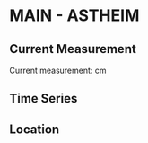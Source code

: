 # MAIN - ASTHEIM

## Current Measurement

Current measurement: <Value topic="rivers/pegel-online/MAIN/ASTHEIM/measurementValue"/> cm

## Time Series

<TimeSeries topic="rivers/pegel-online/MAIN/ASTHEIM/measurementValue" period="week" />

## Location

<WorldMap>
  <Marker lat="49.85840951491546" lon="10.217655657401854" labelTopic="rivers/pegel-online/MAIN/ASTHEIM" />
</WorldMap>
